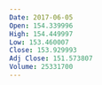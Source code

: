 ```yaml
---
Date: 2017-06-05
Open: 154.339996
High: 154.449997
Low: 153.460007
Close: 153.929993
Adj Close: 151.573807
Volume: 25331700
---
```

